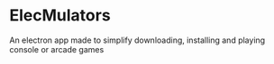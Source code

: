 # ElecMulators
An electron app made to simplify downloading, installing and playing console or arcade games